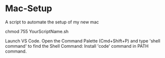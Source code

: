 # Mac-Setup
A script to automate the setup of my new mac


chmod 755 YourScriptName.sh

Launch VS Code.
Open the Command Palette (Cmd+Shift+P) and type 'shell command' to find the Shell Command: Install 'code' command in PATH command.
